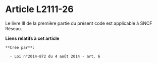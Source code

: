 # Article L2111-26

Le livre III de la première partie du présent code est applicable à SNCF Réseau.

**Liens relatifs à cet article**

	**Créé par**:

	  - Loi n°2014-872 du 4 août 2014 - art. 6
